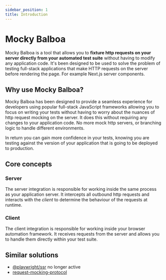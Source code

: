 ```yaml
---
sidebar_position: 1
title: Introduction
---
```


# Mocky Balboa

Mocky Balboa is a tool that allows you to __fixture http requests on your server directly from your automated test suite__ without having to modify any application code. It's been designed to be used to solve the problem of testing full-stack applications that make HTTP requests on the server before rendering the page. For example Next.js server components.

## Why use Mocky Balboa?

Mocky Balboa has been designed to provide a seamless experience for developers using popular full-stack JavaScript frameworks allowing you to focus on writing your tests without having to worry about the nuances of http request mocking on the server. It does this without requiring any changes to your application code. No more mock http servers, or branching logic to handle different environments.

In return you can gain more confidence in your tests, knowing you are testing against the version of your application that is going to be deployed to production.

## Core concepts

### Server

The server integration is responsible for working inside the same process as your application server. It intercepts all outbound http requests and interacts with the _client_ to determine the behaviour of the requests at runtime.

### Client

The client integration is responsible for working inside your browser automation framework. It receives requests from the server and allows you to handle them directly within your test suite.

## Similar solutions

- [@playwright/ssr](https://github.com/playwright-community/ssr) no longer active
- [request-mocking-protocol](https://github.com/vitalets/request-mocking-protocol)
